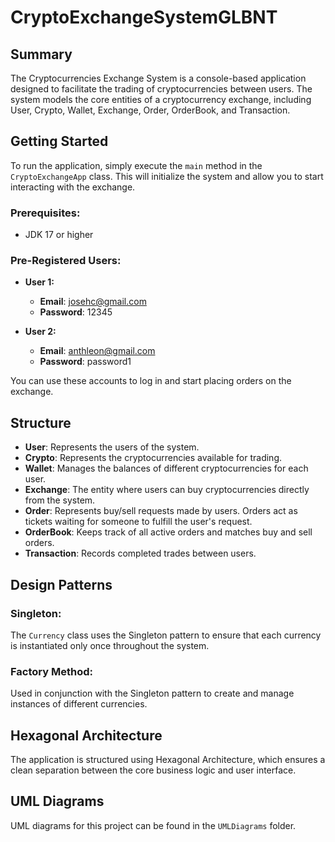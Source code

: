 # CryptoExchangeSystemGLBNT

## Summary

The Cryptocurrencies Exchange System is a console-based application designed to facilitate the trading of cryptocurrencies between users. The system models the core entities of a cryptocurrency exchange, including User, Crypto, Wallet, Exchange, Order, OrderBook, and Transaction.

## Getting Started

To run the application, simply execute the `main` method in the `CryptoExchangeApp` class. This will initialize the system and allow you to start interacting with the exchange.

### Prerequisites:
- JDK 17 or higher

### Pre-Registered Users:

- **User 1:**
    - **Email**: josehc@gmail.com
    - **Password**: 12345

- **User 2:**
    - **Email**: anthleon@gmail.com
    - **Password**: password1

You can use these accounts to log in and start placing orders on the exchange.

## Structure

- **User**: Represents the users of the system.
- **Crypto**: Represents the cryptocurrencies available for trading.
- **Wallet**: Manages the balances of different cryptocurrencies for each user.
- **Exchange**: The entity where users can buy cryptocurrencies directly from the system.
- **Order**: Represents buy/sell requests made by users. Orders act as tickets waiting for someone to fulfill the user's request.
- **OrderBook**: Keeps track of all active orders and matches buy and sell orders.
- **Transaction**: Records completed trades between users.

## Design Patterns

### Singleton:
The `Currency` class uses the Singleton pattern to ensure that each currency is instantiated only once throughout the system.

### Factory Method:
Used in conjunction with the Singleton pattern to create and manage instances of different currencies.

## Hexagonal Architecture

The application is structured using Hexagonal Architecture, which ensures a clean separation between the core business logic and user interface.

## UML Diagrams

UML diagrams for this project can be found in the `UMLDiagrams` folder.